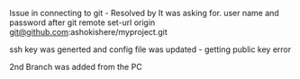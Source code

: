 Issue in connecting to git -  Resolved by
  It was asking for. user name and password
after git remote set-url origin git@github.com:ashokishere/myproject.git

ssh key was generted and config file was updated - getting public key error 

2nd Branch was added from the PC

